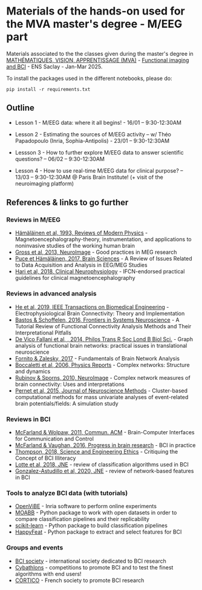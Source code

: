 # Materials of the hands-on used for the MVA master's degree - M/EEG part

Materials associated to the the classes given during the master's degree in [MATHÉMATIQUES, VISION, APPRENTISSAGE (MVA)](https://www.master-mva.com/) -  [Functional imaging and BCI](https://www.master-mva.com/cours/imagerie-fonctionnelle-cerebrale-et-interface-cerveau-machine/) - ENS Saclay - Jan-Mar 2025.


To install the packages used in the different notebooks, please do:

`pip install -r requirements.txt`


## Outline

- Lesson 1 - M/EEG data: where it all begins! - 16/01 – 9:30-12:30AM

- Lesson 2 - Estimating the sources of M/EEG activity – w/ Théo Papadopoulo (Inria, Sophia-Antipolis) - 23/01 – 9:30-12:30AM

- Lessson 3 - How to further explore M/EEG data to answer scientific questions? – 06/02 – 9:30-12:30AM

- Lesson 4 - How to use real-time M/EEG data for clinical purpose? – 13/03 – 9:30-12:30AM  @ Paris Brain Institute! (+ visit of the neuroimaging platform) 


## References & links to go further
### Reviews in M/EEG 
- [Hämäläinen et al, 1993, Reviews of Modern Physics](https://link.aps.org/doi/10.1103/RevModPhys.65.413) - Magnetoencephalography-theory, instrumentation, and applications to noninvasive studies of the working human brain
- [Gross et al, 2013, NeuroImage](https://www.ncbi.nlm.nih.gov/pmc/articles/PMC3925794/) - Good practices in MEG research
- [Puce et Hämäläinen, 2017, Brain Sciences](https://www.ncbi.nlm.nih.gov/pmc/articles/PMC5483631/) - A Review of Issues Related to Data Acquisition and Analysis in EEG/MEG Studies
- [Hari et al, 2018, Clinical Neurophysiology](http://www.sciencedirect.com/science/article/pii/S1388245718306576) - IFCN-endorsed practical guidelines for clinical magnetoencephalography

### Reviews in advanced analysis
- [He et al, 2019, IEEE Transactions on Biomedical Engineering](https://pubmed.ncbi.nlm.nih.gov/31071012/) - Electrophysiological Brain Connectivity: Theory and Implementation
- [Bastos & Schoffelen, 2016, Frontiers in Systems Neuroscience](https://www.frontiersin.org/articles/10.3389/fnsys.2015.00175/full) - A Tutorial Review of Functional Connectivity Analysis Methods and Their Interpretational Pitfalls
- [De Vico Fallani et al, , 2014, Philos Trans R Soc Lond B Biol Sci.](https://www.ncbi.nlm.nih.gov/pmc/articles/PMC4150298/) - Graph analysis of functional brain networks: practical issues in translational neuroscience
- [Fornito & Zalesky, 2017](https://www.amazon.com/Fundamentals-Brain-Network-Analysis-Fornito/dp/0124079083) - Fundamentals of Brain Network Analysis
- [Boccaletti et al, 2006, Physics Reports](https://www.sciencedirect.com/science/article/abs/pii/S037015730500462X) - Complex networks: Structure and dynamics
- [Rubinov & Sporns, 2010, NeuroImage](https://www.sciencedirect.com/science/article/abs/pii/S105381190901074X?via%3Dihub) - Complex network measures of brain connectivity: Uses and interpretations
- [Pernet et al, 2015, Journal of Neuroscience Methods](https://www.ncbi.nlm.nih.gov/pmc/articles/PMC4510917/) - Cluster-based computational methods for mass univariate analyses of event-related brain potentials/fields: A simulation study

### Reviews in BCI
- [McFarland & Wolpaw, 2011, Commun. ACM](https://www.ncbi.nlm.nih.gov/pmc/articles/PMC3188401/) - Brain-Computer Interfaces for Communication and Control
- [McFarland & Vaughan, 2016, Progress in brain research](https://www.sciencedirect.com/science/article/pii/S0079612316300917) - BCI in practice
- [Thompson, 2018, Science and Engineering Ethics](https://pubmed.ncbi.nlm.nih.gov/30117107/) - Critiquing the Concept of BCI Illiteracy
- [Lotte et al, 2018, JNE](https://iopscience.iop.org/article/10.1088/1741-2552/aab2f2) - review of classification algorithms used in BCI
- [Gonzalez-Astudillo et al, 2020, JNE](https://iopscience.iop.org/article/10.1088/1741-2552/abc760) - review of network-based features in BCI

### Tools to analyze BCI data (with tutorials)
- [OpenViBE](http://openvibe.inria.fr/) - Inria software to perform online experiments
- [MOABB](https://github.com/NeuroTechX/moabb) - Python package to work with open datasets in order to compare classification pipelines and their replicability
- [scikit-learn](https://scikit-learn.org/stable/) - Python package to build classification pipelines
- [HappyFeat](https://happyfeat.readthedocs.io/en/latest/) - Python package to extract and select features for BCI

### Groups and events
- [BCI society](http://bcisociety.org/) - international society dedicated to BCI research
- [Cybathlons](https://www.youtube.com/watch?v=5jGcNbQhbg8) - competitions to promote BCI and to test the finest algorithms with end users!
- [CORTICO](https://www.cortico.fr/) - French society to promote BCI research 

